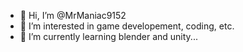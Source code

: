 - 👋 Hi, I’m @MrManiac9152
- 👀 I’m interested in game developement, coding, etc.
- 🌱 I’m currently learning blender and unity...

<!---
MrManiac9152/MrManiac9152 is a ✨ special ✨ repository because its `README.md` (this file) appears on your GitHub profile.
You can click the Preview link to take a look at your changes.
--->
